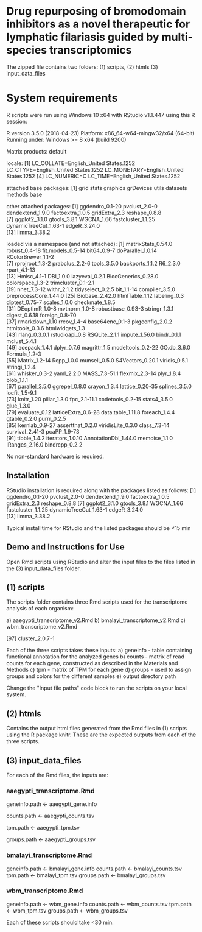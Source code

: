 # Drug repurposing of bromodomain inhibitors as a novel therapeutic for lymphatic filariasis guided by multi-species transcriptomics

The zipped file contains two folders: (1) scripts, (2) htmls (3) input_data_files

# System requirements

R scripts were run using Windows 10 x64 with RStudio v1.1.447 using this R session:

R version 3.5.0 (2018-04-23)
Platform: x86_64-w64-mingw32/x64 (64-bit)
Running under: Windows >= 8 x64 (build 9200)

Matrix products: default

locale:
[1] LC_COLLATE=English_United States.1252  LC_CTYPE=English_United States.1252    LC_MONETARY=English_United States.1252
[4] LC_NUMERIC=C                           LC_TIME=English_United States.1252    

attached base packages:
[1] grid      stats     graphics  grDevices utils     datasets  methods   base     

other attached packages:
 [1] ggdendro_0.1-20       pvclust_2.0-0         dendextend_1.9.0      factoextra_1.0.5      gridExtra_2.3         reshape_0.8.8        
 [7] ggplot2_3.1.0         gtools_3.8.1          WGCNA_1.66            fastcluster_1.1.25    dynamicTreeCut_1.63-1 edgeR_3.24.0         
[13] limma_3.38.2         

loaded via a namespace (and not attached):
 [1] matrixStats_0.54.0    robust_0.4-18         fit.models_0.5-14     bit64_0.9-7           doParallel_1.0.14     RColorBrewer_1.1-2   
 [7] rprojroot_1.3-2       prabclus_2.2-6        tools_3.5.0           backports_1.1.2       R6_2.3.0              rpart_4.1-13         
[13] Hmisc_4.1-1           DBI_1.0.0             lazyeval_0.2.1        BiocGenerics_0.28.0   colorspace_1.3-2      trimcluster_0.1-2.1  
[19] nnet_7.3-12           withr_2.1.2           tidyselect_0.2.5      bit_1.1-14            compiler_3.5.0        preprocessCore_1.44.0
[25] Biobase_2.42.0        htmlTable_1.12        labeling_0.3          diptest_0.75-7        scales_1.0.0          checkmate_1.8.5      
[31] DEoptimR_1.0-8        mvtnorm_1.0-8         robustbase_0.93-3     stringr_1.3.1         digest_0.6.18         foreign_0.8-70       
[37] rmarkdown_1.10        rrcov_1.4-4           base64enc_0.1-3       pkgconfig_2.0.2       htmltools_0.3.6       htmlwidgets_1.3      
[43] rlang_0.3.0.1         rstudioapi_0.8        RSQLite_2.1.1         impute_1.56.0         bindr_0.1.1           mclust_5.4.1         
[49] acepack_1.4.1         dplyr_0.7.6           magrittr_1.5          modeltools_0.2-22     GO.db_3.6.0           Formula_1.2-3        
[55] Matrix_1.2-14         Rcpp_1.0.0            munsell_0.5.0         S4Vectors_0.20.1      viridis_0.5.1         stringi_1.2.4        
[61] whisker_0.3-2         yaml_2.2.0            MASS_7.3-51.1         flexmix_2.3-14        plyr_1.8.4            blob_1.1.1           
[67] parallel_3.5.0        ggrepel_0.8.0         crayon_1.3.4          lattice_0.20-35       splines_3.5.0         locfit_1.5-9.1       
[73] knitr_1.20            pillar_1.3.0          fpc_2.1-11.1          codetools_0.2-15      stats4_3.5.0          glue_1.3.0           
[79] evaluate_0.12         latticeExtra_0.6-28   data.table_1.11.8     foreach_1.4.4         gtable_0.2.0          purrr_0.2.5          
[85] kernlab_0.9-27        assertthat_0.2.0      viridisLite_0.3.0     class_7.3-14          survival_2.41-3       pcaPP_1.9-73         
[91] tibble_1.4.2          iterators_1.0.10      AnnotationDbi_1.44.0  memoise_1.1.0         IRanges_2.16.0        bindrcpp_0.2.2

No non-standard hardware is required.

## Installation

RStudio installation is required along with the packages listed as follows:
 [1] ggdendro_0.1-20       pvclust_2.0-0         dendextend_1.9.0      factoextra_1.0.5      gridExtra_2.3         reshape_0.8.8
 [7] ggplot2_3.1.0         gtools_3.8.1          WGCNA_1.66            fastcluster_1.1.25    dynamicTreeCut_1.63-1 edgeR_3.24.0         
[13] limma_3.38.2        

Typical install time for RStudio and the listed packages should be <15 min

## Demo and Instructions for Use

Open Rmd scripts using RStudio and alter the input files to the files listed in the (3) input_data_files folder.    

## (1) scripts
The scripts folder contains three Rmd scripts used for the transcriptome analysis of each organism:

a) aaegypti_transcriptome_v2.Rmd
b) bmalayi_transcriptome_v2.Rmd
c) wbm_transcriptome_v2.Rmd

[97] cluster_2.0.7-1

Each of the three scripts takes these inputs:
a) geneinfo - table containing functional annotation for the analyzed genes
b) counts - matrix of read counts for each gene, constructed as described in the Materials and Methods
c) tpm  - matrix of TPM for each gene
d) groups - used to assign groups and colors for the different samples
e) output directory path

Change the "Input file paths" code block to run the scripts on your local system.

## (2) htmls

Contains the output html files generated from the Rmd files in (1) scripts using the R package knitr. These are the expected outputs from each of the three scripts.

## (3) input_data_files

For each of the Rmd files, the inputs are:

### aaegypti_transcriptome.Rmd

geneinfo.path <- aaegypti_gene.info

counts.path <- aaegypti_counts.tsv

tpm.path <- aaegypti_tpm.tsv

groups.path <- aaegypti_groups.tsv

### bmalayi_transcriptome.Rmd

geneinfo.path <- bmalayi_gene.info
counts.path <- bmalayi_counts.tsv
tpm.path <- bmalayi_tpm.tsv
groups.path <- bmalayi_groups.tsv

### wbm_transcriptome.Rmd

geneinfo.path <- wbm_gene.info
counts.path <- wbm_counts.tsv
tpm.path <- wbm_tpm.tsv
groups.path <- wbm_groups.tsv

Each of these scripts should take <30 min.
